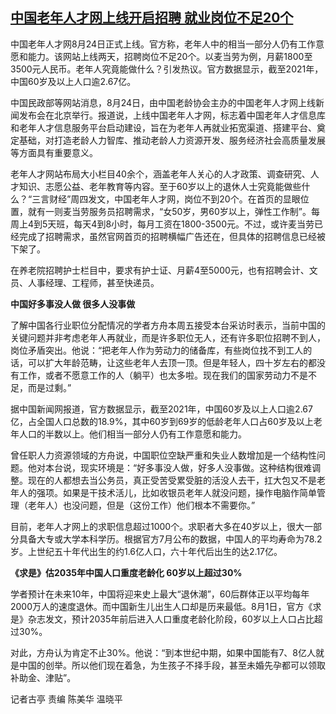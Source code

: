<!--1661502960000-->
[中国老年人才网上线开启招聘 就业岗位不足20个](https://www.rfa.org/mandarin/yataibaodao/gt2-08262022043515.html)
------

<p><span style="font-weight: 400;">中国老年人才网8月24日正式上线。官方称，老年人中的相当一部分人仍有工作意愿和能力。该网站上线两天，招聘岗位不足20个。以麦当劳为例，月薪1800至3500元人民币。老年人究竟能做什么？引发热议。官方数据显示，截至2021年，中国60岁及以上人口逾2.67亿。</span></p><p><span style="font-weight: 400;">中国民政部等网站消息，8月24日，由中国老龄协会主办的中国老年人才网上线新闻发布会在北京举行。报道说，上线中国老年人才网，标志着中国老年人才信息库和老年人才信息服务平台启动建设，旨在为老年人再就业拓宽渠道、搭建平台、奠定基础，对打造老龄人力智库、推动老龄人力资源开发、服务经济社会高质量发展等方面具有重要意义。</span></p><p><span style="font-weight: 400;">老年人才网站布局大小栏目40余个，涵盖老年人关心的人才政策、调查研究、人才知识、志愿公益、老年教育等内容。至于60岁以上的退休人士究竟能做些什么？“三言财经”周四发文，中国老年人才网，岗位不到20个。在首页的显眼位置，就有一则麦当劳服务员招聘需求，“女50岁，男60岁以上，弹性工作制”。每周上4到5天班，每天4到8小时，每月工资在1800-3500元。不过，或许麦当劳已经完成了招聘需求，虽然官网首页的招聘横幅广告还在，但具体的招聘信息已经被下架了。</span></p><p><span style="font-weight: 400;">在养老院招聘护士栏目中，要求有护士证、月薪4至5000元，也有招聘会计、文员、人事经理、工程师，甚至快递员。</span></p><p><b>中国好多事没人做 很多人没事做</b></p><p><span style="font-weight: 400;">了解中国各行业职位分配情况的学者方舟本周五接受本台采访时表示，当前中国的关键问题并非考虑老年人再就业，而是许多职位无人，还有许多职位招聘不到人，岗位矛盾突出。他说：</span><span style="font-weight: 400;">“把老年人作为劳动力的储备库，有些岗位找不到工人的话，可以扩大年龄范畴，让这些老年人去顶一顶。但是年轻人，四十岁左右的都没有工作，或者不愿意工作的人（躺平）也太多啦。现在我们的国家劳动力不是不足，而是过剩。”</span></p><p><span style="font-weight: 400;">据中国新闻网报道，官方数据显示，截至2021年，中国60岁及以上人口逾2.67亿，占全国人口总数的18.9%，其中60岁到69岁的低龄老年人口占60岁及以上老年人口的半数以上。他们相当一部分人仍有工作意愿和能力。</span></p><p><span style="font-weight: 400;">曾任职人力资源领域的方舟说，中国职位空缺严重和失业人数增加是一个结构性问题。他对本台说，现实环境是：</span><span style="font-weight: 400;">“好多事没人做，好多人没事做。这种结构很难调整。现在的人都想去当公务员，真正受苦受累受脏的活没人去干，扛大包又不是老年人的强项。如果是干技术活儿，比如收银员老年人就没问题，操作电脑作简单管理（老年人）也没问题，但是（这份工作）他们根本不需要你。”</span></p><p><span style="font-weight: 400;">目前，老年人才网上的求职信息超过1000个。求职者大多在40岁以上，很大一部分具备大专或大学本科学历。根据官方7月公布的数据，中国人的平均寿命为78.2岁。上世纪五十年代出生的约1.6亿人口，六十年代后出生的达2.17亿。</span></p><p><b>《求是》估2035年中国人口重度老龄化 60岁以上超过30%</b></p><p><span style="font-weight: 400;">学者预计在未来10年，中国将迎来史上最大“退休潮”，60后群体正以平均每年2000万人的速度退休。而中国新生儿出生人口却是历来最低。8月1日，官方《求是》杂志发文，预计2035年前后进入人口重度老龄化阶段，60岁以上人口占比超过30%。</span></p><p><span style="font-weight: 400;">对此，方舟认为肯定不止30%。他说：“到本世纪中期，如果中国能有7、8亿人就是中国的创举。所以他们现在着急，为生孩子不择手段，甚至未婚先孕都可以领取补助金、津贴”。</span></p><p><span style="font-weight: 400;">记者古亭 责编 陈美华 温晓平</span></p><p><br/><br/></p>

